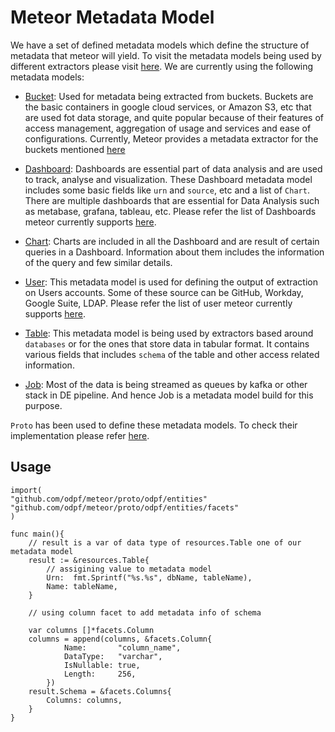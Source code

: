 # Meteor Metadata Model

We have a set of defined metadata models which define the structure of metadata that meteor will yield.
To visit the metadata models being used by different extractors please visit [here](../reference/extractors.md).
We are currently using the following metadata models:

* [Bucket](../../proto/odpf/meta/Bucket.pb.go):
Used for metadata being extracted from buckets. Buckets are the basic containers in google cloud services, or Amazon S3, etc that are used fot data storage, and quite popular because of their features of access management, aggregation of usage and services and ease of configurations.
Currently, Meteor provides a metadata extractor for the buckets mentioned [here](../reference/extractors.md)

* [Dashboard](../../proto/odpf/meta/Dashboard.pb.go):
Dashboards are essential part of data analysis and are used to track, analyse and visualization.
These Dashboard metadata model includes some basic fields like `urn` and `source`, etc and a list of `Chart`.
There are multiple dashboards that are essential for Data Analysis such as metabase, grafana, tableau, etc.
Please refer the list of Dashboards meteor currently supports [here](../reference/extractors.md).

* [Chart](../../proto/odpf/meta/Chart.pb.go):
Charts are included in all the Dashboard and are result of certain queries in a Dashboard.
Information about them includes the information of the query and few similar details.

* [User](../../proto/odpf/meta/User.pb.go):
This metadata model is used for defining the output of extraction on Users accounts.
Some of these source can be GitHub, Workday, Google Suite, LDAP.
Please refer the list of user meteor currently supports [here](../reference/extractors.md).

* [Table](../../proto/odpf/meta/Table.pb.go):
This metadata model is being used by extractors based around `databases` or for the ones that store data in tabular format.
It contains various fields that includes `schema` of the table and other access related information.

* [Job](../../proto/odpf/meta/Job.pb.go):
Most of the data is being streamed as queues by kafka or other stack in DE pipeline.
And hence Job is a metadata model build for this purpose.

`Proto` has been used to define these metadata models.
To check their implementation please refer [here](../../proto/odpf/meta/README.md).

## Usage

```golang
import(
"github.com/odpf/meteor/proto/odpf/entities"
"github.com/odpf/meteor/proto/odpf/entities/facets"
)

func main(){
    // result is a var of data type of resources.Table one of our metadata model
    result := &resources.Table{
        // assigining value to metadata model
        Urn:  fmt.Sprintf("%s.%s", dbName, tableName),
        Name: tableName,
    }

    // using column facet to add metadata info of schema

    var columns []*facets.Column
    columns = append(columns, &facets.Column{
            Name:       "column_name",
            DataType:   "varchar",
            IsNullable: true,
            Length:     256,
        })
    result.Schema = &facets.Columns{
        Columns: columns,
    }
}
```
